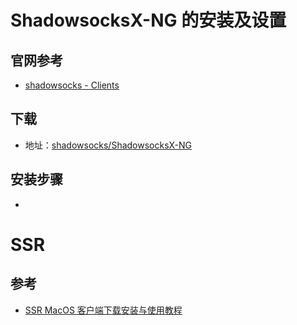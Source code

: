 # ShadowsocksX-NG 的安装及设置
## 官网参考
   * [shadowsocks - Clients](https://shadowsocks.org/en/download/clients.html)<br>
## 下载
   * 地址：[shadowsocks/ShadowsocksX-NG](https://github.com/shadowsocks/ShadowsocksX-NG/releases)<br>
## 安装步骤
   * 



# SSR
## 参考
   * [SSR MacOS 客户端下载安装与使用教程](https://ssr.tools/164)<br>
   

